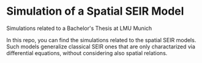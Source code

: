 # Simulation of a Spatial SEIR Model
Simulations related to a Bachelor's Thesis at LMU Munich

In this repo, you can find the simulations related to the spatial SEIR models.
Such models generalize classical SEIR ones that are only charactarized via differential equations, without considering also spatial relations.
